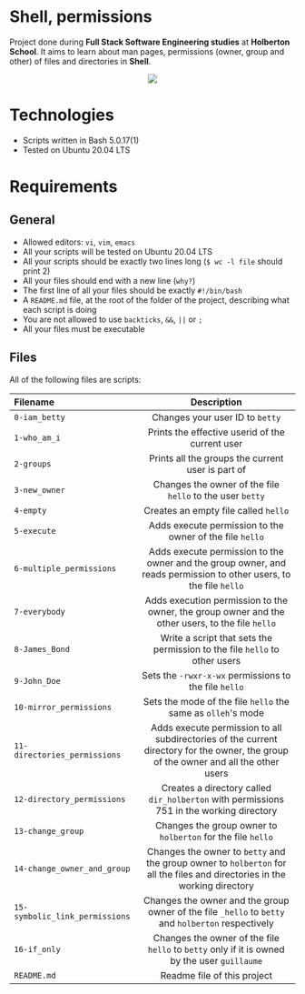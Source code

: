 # Shell, permissions
Project done during **Full Stack Software Engineering studies** at **Holberton School**. It aims to learn about man pages, permissions (owner, group and other) of files and directories in **Shell**.
<p align="center"><img src="https://www.oreilly.com/api/v2/epubs/9781788993197/files/assets/99c02f63-3014-4df0-8990-b9474944f298.jpg" /></p>

# Technologies
* Scripts written in Bash 5.0.17(1)
* Tested on Ubuntu 20.04 LTS

# Requirements
## General
* Allowed editors: `vi`, `vim`, `emacs`
* All your scripts will be tested on Ubuntu 20.04 LTS
* All your scripts should be exactly two lines long (`$ wc -l file` should print 2)
* All your files should end with a new line (`why?`)
* The first line of all your files should be exactly `#!/bin/bash`
* A `README.md` file, at the root of the folder of the project, describing what each script is doing
* You are not allowed to use `backticks`, `&&`, `||` or `;`
* All your files must be executable

## Files
All of the following files are scripts:

| Filename | Description |
|:-------|:---------:|
| `0-iam_betty` | Changes your user ID to `betty` |
| `1-who_am_i` | Prints the effective userid of the current user |
| `2-groups` | Prints all the groups the current user is part of |
| `3-new_owner` | Changes the owner of the file `hello` to the user `betty` |
| `4-empty` | Creates an empty file called `hello` |
| `5-execute` | Adds execute permission to the owner of the file `hello` |
| `6-multiple_permissions` | Adds execute permission to the owner and the group owner, and reads permission to other users, to the file `hello` |
| `7-everybody` | Adds execution permission to the owner, the group owner and the other users, to the file `hello` |
| `8-James_Bond` | Write a script that sets the permission to the file `hello` to other users |
| `9-John_Doe` | Sets the `-rwxr-x-wx` permissions to the file `hello` |
| `10-mirror_permissions` | Sets the mode of the file `hello` the same as `olleh`'s mode |
| `11-directories_permissions` | Adds execute permission to all subdirectories of the current directory for the owner, the group of the owner and all the other users |
| `12-directory_permissions` | Creates a directory called `dir_holberton` with permissions 751 in the working directory |
| `13-change_group` | Changes the group owner to `holberton` for the file `hello` |
| `14-change_owner_and_group` | Changes the owner to `betty` and the group owner to `holberton` for all the files and directories in the working directory |
| `15-symbolic_link_permissions` | Changes the owner and the group owner of the file `_hello` to `betty` and `holberton` respectively |
| `16-if_only` | Changes the owner of the file `hello` to `betty` only if it is owned by the user `guillaume` |
|`README.md`|Readme file of this project|
